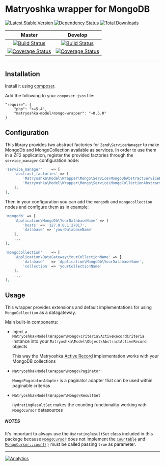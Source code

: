 # Matryoshka wrapper for MongoDB

[![Latest Stable Version](https://poser.pugx.org/matryoshka-model/mongo-wrapper/v/stable.png)](https://packagist.org/packages/matryoshka-model/mongo-wrapper)&nbsp;[![Dependency Status](https://www.versioneye.com/user/projects/5432e06f84981f0f8800004f/badge.svg)](https://www.versioneye.com/user/projects/5432e06f84981f0f8800004f)&nbsp;[![Total Downloads](https://poser.pugx.org/matryoshka-model/mongo-wrapper/downloads.svg)](https://packagist.org/packages/matryoshka-model/mongo-wrapper)

| Master  | Develop |
|:-------------:|:-------------:|
| [![Build Status](https://secure.travis-ci.org/matryoshka-model/mongo-wrapper.svg?branch=master)](https://travis-ci.org/matryoshka-model/mongo-wrapper)  | [![Build Status](https://secure.travis-ci.org/matryoshka-model/mongo-wrapper.svg?branch=develop)](https://travis-ci.org/matryoshka-model/mongo-wrapper)  |
| [![Coverage Status](https://coveralls.io/repos/matryoshka-model/mongo-wrapper/badge.png?branch=master)](https://coveralls.io/r/matryoshka-model/mongo-wrapper)  | [![Coverage Status](https://coveralls.io/repos/matryoshka-model/mongo-wrapper/badge.png?branch=develop)](https://coveralls.io/r/matryoshka-model/mongo-wrapper)  |

---

## Installation

Install it using [composer](http://getcomposer.org).

Add the following to your `composer.json` file:

```
"require": {
    "php": ">=5.4",
    "matryoshka-model/mongo-wrapper": "~0.5.0"
}
```

## Configuration

This library provides two abstract factories for `Zend\ServiceManager` to make MongoDb and MongoCollection available as services. In order to use them in a ZF2 application, register the provided factories through the `service_manager` configuration node:

```php
'service_manager'    => [
    'abstract_factories' => [
        'Matryoshka\Model\Wrapper\Mongo\Service\MongoDbAbstractServiceFactory',
        'Matryoshka\Model\Wrapper\Mongo\Service\MongoCollectionAbstractServiceFactory',
    ],
],
```

Then in your configuration you can add the `mongodb` and `mongocollection` nodes and configure them as in example:

```php
'mongodb' => [
    'Application\MongoDb\YourDatabaseName' => [
        'hosts' => '127.0.0.1:27017',
        'database' => 'yourDatabaseName'
    ],
    ...
],

'mongocollection'    => [
    'Application\DataGateway\YourCollectionName' => [
        'database'   => 'Application\MongoDb\YourDatabaseName',
        'collection' => 'yourCollectionName'
    ],
    ...
],
```

## Usage

This wrapper provides extensions and default implementations for using `MongoCollection` as a datagateway.

Main built-in components:

- Inject a `Matryoshka\Model\Wrapper\Mongo\Criteria\ActiveRecordCriteria` instance into your `Matryoshka\Model\Object\AbstractActiveRecord` objects

    This way the Matryoshka [Active Record](http://www.martinfowler.com/eaaCatalog/activeRecord.html) implementation works with your MongoDB collections

- `Matryoshka\Model\Wrapper\Mongo\Paginator`

    `MongoPaginatorAdapter` is a paginator adapter that can be used within paginable criterias

- `Matryoshka\Model\Wrapper\Mongo\ResultSet`

    `HydratingResultSet` makes the counting functionality working with `MongoCursor` datasources

##### NOTES

It's important to always use the `HydratingResultSet` class included in this package because [`MongoCursor`](http://php.net/manual/en/class.mongocursor.php) does not implement the [`Countable`](http://php.net/manual/en/class.countable.php) and [`MongoCursor::count()`](http://php.net/manual/en/mongocursor.count.php) must be called passing `true` as parameter.

---

[![Analytics](https://ga-beacon.appspot.com/UA-49655829-1/matryoshka-model/mongo-wrapper)](https://github.com/igrigorik/ga-beacon)
